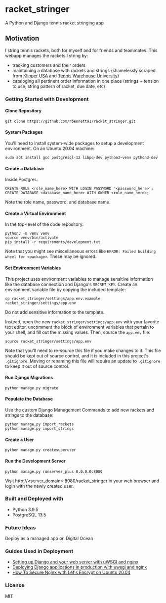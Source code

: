 # racket_stringer
A Python and Django tennis racket stringing app

## Motivation
I string tennis rackets, both for myself and for friends and teammates. This webapp manages the rackets I string by:
* tracking customers and their orders
* maintaining a database with rackets and strings (shamelessly scraped from [Klipper USA](https://klipperusa.com/) and [Tennis Warehouse University](http://twu.tennis-warehouse.com))
* cataloging all pertinent order information in one place (strings + tension to use, string pattern of racket, due date, etc)

### Getting Started with Development

#### Clone Repository
```
git clone https://github.com/rbennett91/racket_stringer.git
```

#### System Packages
You'll need to install system-wide packages to setup a development environment. On an Ubuntu 20.04 machine:
```
sudo apt install gcc postgresql-12 libpq-dev python3-venv python3-dev
```

#### Create a Database
Inside Postgres:
```
CREATE ROLE <role_name_here> WITH LOGIN PASSWORD '<password_here>';
CREATE DATABASE <database_name_here> WITH OWNER <role_name_here>;
```

Note the role name, password, and database name.

#### Create a Virtual Environment
In the top-level of the code repository:
```
python3 -m venv venv
source venv/bin/activate
pip install -r requirements/development.txt
```

Note that you might see miscellaneous errors like `ERROR: Failed building wheel for <package>`. These may be ignored.

#### Set Environment Variables
This project uses environment variables to manage sensitive information like the database connection and Django's `SECRET_KEY`. Create an environment variable file by copying the included template:
```
cp racket_stringer/settings/app.env.example racket_stringer/settings/app.env
```

Do not add sensitive information to the template.

Instead, open the new `racket_stringer/settings/app.env` with your favorite text editor, uncomment the block of environment variables that pertain to your shell, and fill out the missing values. Then, source the `app.env` file:

```
source racket_stringer/settings/app.env
```

Note that you'll need to re-source this file if you make changes to it. This file should be kept out of source control, and it is included in this project's `.gitignore`. Moving or renaming this file will require an update to `.gitignore` to keep it out of source control.

#### Run Django Migrations
```
python manage.py migrate
```

#### Populate the Database
Use the custom Django Management Commands to add new rackets and strings to the database:
```
python manage.py import_rackets
python manage.py import_strings
```

#### Create a User
```
python manage.py createsuperuser
```

#### Run the Development Server
```
python manage.py runserver_plus 0.0.0.0:8080
```

Visit http://<server_domain>:8080/racket_stringer in your web browser and login with the newly created user.

### Built and Deployed with
* Python 3.9.5
* PostgreSQL 13.5

### Future Ideas
Deploy as a managed app on Digital Ocean

### Guides Used in Deployment
* [Setting up Django and your web server with uWSGI and nginx](https://uwsgi-docs.readthedocs.io/en/latest/tutorials/Django_and_nginx.html)
* [Deploying Django applications in production with uwsgi and nginx](https://medium.com/all-about-django/deploying-django-applications-in-production-with-uwsgi-and-nginx-78aac8c0f735)
* [How To Secure Nginx with Let's Encrypt on Ubuntu 20.04](https://www.digitalocean.com/community/tutorials/how-to-secure-nginx-with-let-s-encrypt-on-ubuntu-20-04)

### License
MIT